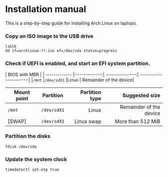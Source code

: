 # Installation manual 
This is a step-by-step guide for installing Arch Linux on laptops.
### Copy an ISO image to the USB drive
```
lsblk
dd if=archlinux-??.iso of=/dev/sda status=progress
```
### Check if UEFI is enabled, and start an EFI system partition.
|  <td colspan=4>BIOS with MBR                                             |
| ------------- |:-------------:| ---------------:| ----------------------:|
|`/mnt` 	|`/dev/sdX1` 	|Linux 	          | Remainder of the device|

| Mount point 	| Partition 	| Partition type  | Suggested size         |
| ------------- |:-------------:| ---------------:| ----------------------:|
|`/mnt` 	|`/dev/sdX1` 	|Linux 	          | Remainder of the device|
|[SWAP] 	|`/dev/sdX2` 	|Linux swap 	  |More than 512 MiB       |
### Partition the disks
```
fdisk /dev/sda 
```
### Update the system clock
```
timedatectl set-ntp true
```
